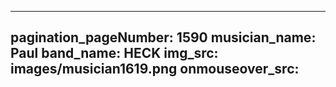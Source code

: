 ------
pagination_pageNumber: 1590
musician_name: Paul
band_name: HECK
img_src: images/musician1619.png
onmouseover_src: 
------